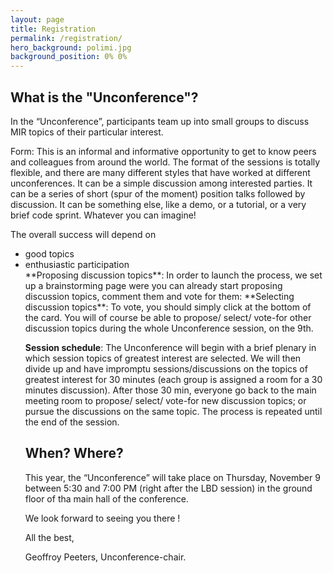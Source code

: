 ```yaml
---
layout: page
title: Registration
permalink: /registration/
hero_background: polimi.jpg
background_position: 0% 0%
---
```


## What is the "Unconference"?
In the “Unconference”, participants team up into small groups to discuss MIR topics of their particular interest. 

Form: This is an informal and informative opportunity to get to know peers and colleagues from around the world. The format of the sessions is totally flexible, and there are many different styles that have worked at different unconferences. It can be a simple discussion among interested parties. It can be a series of short (spur of the moment) position talks followed by discussion. It can be something else, like a demo, or a tutorial, or a very brief code sprint. Whatever you can imagine!

The overall success will depend on
<ul>
  <li>good topics</li>
<li>enthusiastic participation</li>
**Proposing discussion topics**: In order to launch the process, we set up a brainstorming page were you can already start proposing discussion topics, comment them and vote for them:
<https://dotstorming.com/b/653b7381bbcf8b05c4746d92>
**Selecting discussion topics**: To vote, you should simply click at the bottom of the card. You will of course be able to propose/ select/ vote-for other discussion topics during the whole Unconference session, on the 9th.

**Session schedule**: The Unconference will begin with a brief plenary in which session topics of greatest interest are selected. We will then divide up and have impromptu sessions/discussions on the topics of greatest interest for 30 minutes (each group is assigned a room for a 30 minutes discussion). After those 30 min, everyone go back to the main meeting room to propose/ select/ vote-for new discussion topics; or pursue the discussions on the same topic. The process is repeated until the end of the session.
## When? Where?
This year, the “Unconference” will take place on Thursday, November 9 between 5:30 and 7:00 PM (right after the LBD session) in the ground floor of tha main hall of the conference.

We look forward to seeing you there !

All the best, 

Geoffroy Peeters, Unconference-chair.
